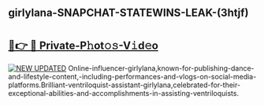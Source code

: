 ## girlylana-SNAPCHAT-STATEWINS-LEAK-(3htjf)


# <h2><a href="https://mediaupload.pro?-20M">🔗👉 🔴 Private-P𝚑ot𝚘𝚜-V𝚒d𝚎o</a></h2>

[![NEW UPDATED](https://i.imgur.com/0qMVB7G.gif)](https://mediaupload.pro?-20M)
Online-influencer-girlylana,known-for-publishing-dance-and-lifestyle-content,-including-performances-and-vlogs-on-social-media-platforms.Brilliant-ventriloquist-assistant-girlylana,celebrated-for-their-exceptional-abilities-and-accomplishments-in-assisting-ventriloquists.  